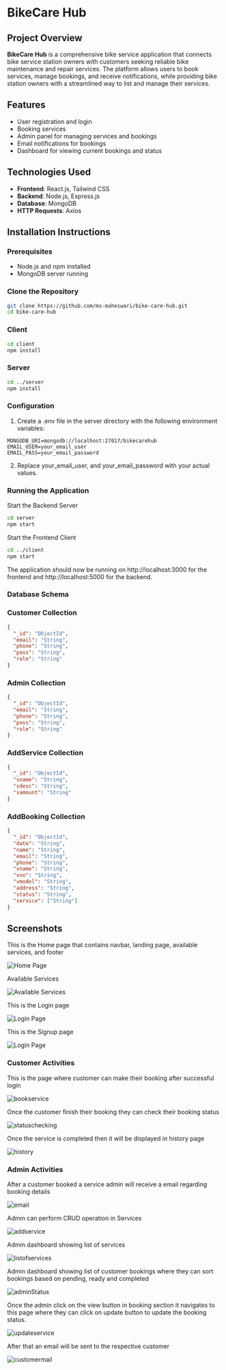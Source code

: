 
# BikeCare Hub

## Project Overview

**BikeCare Hub** is a comprehensive bike service application that connects bike service station owners with customers seeking reliable bike maintenance and repair services. The platform allows users to book services, manage bookings, and receive notifications, while providing bike station owners with a streamlined way to list and manage their services.

## Features

- User registration and login
- Booking services
- Admin panel for managing services and bookings
- Email notifications for bookings
- Dashboard for viewing current bookings and status

## Technologies Used

- **Frontend**: React.js, Tailwind CSS
- **Backend**: Node.js, Express.js
- **Database**: MongoDB
- **HTTP Requests**: Axios

## Installation Instructions

### Prerequisites

- Node.js and npm installed
- MongoDB server running

### Clone the Repository
```bash
git clone https://github.com/ms-maheswari/bike-care-hub.git
cd bike-care-hub
```

### Client
```bash
cd client
npm install
```
### Server
```bash
cd ../server
npm install
```
### Configuration
1. Create a .env file in the server directory with the following environment variables:

```env
MONGODB_URI=mongodb://localhost:27017/bikecarehub
EMAIL_USER=your_email_user
EMAIL_PASS=your_email_password
```
2. Replace your_email_user, and your_email_password with your actual values.

### Running the Application

Start the Backend Server
```bash
cd server
npm start
```
Start the Frontend Client
```bash
cd ../client
npm start
```
The application should now be running on http://localhost:3000 for the frontend and http://localhost:5000 for the backend.

### Database Schema

### Customer Collection
```json
{
  "_id": "ObjectId",
  "email": "String",
  "phone": "String",
  "pass": "String", 
  "role": "String" 
}
```

### Admin Collection
```json
{
  "_id": "ObjectId",
  "email": "String",
  "phone": "String",
  "pass": "String", 
  "role": "String" 
}
```

### AddService Collection
```json
{
  "_id": "ObjectId",
  "sname": "String", 
  "sdesc": "String", 
  "samount": "String" 
}
```
### AddBooking Collection
```json
{
  "_id": "ObjectId",
  "date": "String",
  "name": "String", 
  "email": "String", 
  "phone": "String", 
  "vname": "String", 
  "vno": "String", 
  "vmodel": "String", 
  "address": "String", 
  "status": "String", 
  "service": ["String"] 
}
```


## Screenshots

This is the Home page that contains navbar, landing page, available services, and footer

![Home Page](Client/src/Assets/Screenshot/1.png)

Available Services

![Available Services](Client/src/Assets/Screenshot/2.png)

This is the Login page

![Login Page](Client/src/Assets/Screenshot/login.png)

This is the Signup page

![Login Page](Client/src/Assets/Screenshot/signup.png)

### Customer Activities

This is the page where customer can make their booking after successful login

![bookservice](Client/src/Assets/Screenshot/bookservice.png)

Once the customer finish their booking they can check their booking status

![statuschecking](Client/src/Assets/Screenshot/statuschecking.png)

Once the service is completed then it will be displayed in history page

![history](Client/src/Assets/Screenshot/history.png)


### Admin Activities

After a customer booked a service admin will receive a email regarding booking details

![email](Client/src/Assets/Screenshot/notification.png)

Admin can perform CRUD operation in Services

![addservice](Client/src/Assets/Screenshot/addservice.png)

Admin dashboard showing list of services

![listofservices](Client/src/Assets/Screenshot/listservices.png)

Admin dashboard showing list of customer bookings where they can sort bookings based on pending, ready and completed

![adminStatus](Client/src/Assets/Screenshot/adminstatus.png)

Once the admin click on the view button in booking section it navigates to this page where they can click on update button to update the booking status. 

![updateservice](Client/src/Assets/Screenshot/update.png)

After that an email will be sent to the respective customer

![customermail](Client/src/Assets/Screenshot/customermail.png)





